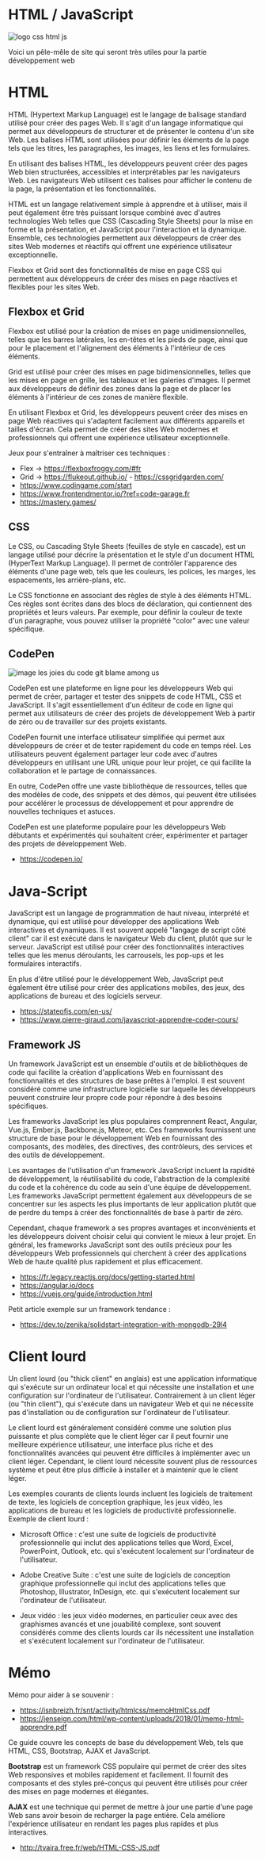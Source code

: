 # HTML / JavaScript

![logo  css html js](./../../assets/html.png)

Voici un pêle-mêle de site qui seront très utiles pour la partie développement web

# HTML

HTML (Hypertext Markup Language) est le langage de balisage standard utilisé pour créer des pages Web. Il s'agit d'un langage informatique qui permet aux développeurs de structurer et de présenter le contenu d'un site Web. Les balises HTML sont utilisées pour définir les éléments de la page tels que les titres, les paragraphes, les images, les liens et les formulaires.

En utilisant des balises HTML, les développeurs peuvent créer des pages Web bien structurées, accessibles et interprétables par les navigateurs Web. Les navigateurs Web utilisent ces balises pour afficher le contenu de la page, la présentation et les fonctionnalités.

HTML est un langage relativement simple à apprendre et à utiliser, mais il peut également être très puissant lorsque combiné avec d'autres technologies Web telles que CSS (Cascading Style Sheets) pour la mise en forme et la présentation, et JavaScript pour l'interaction et la dynamique. Ensemble, ces technologies permettent aux développeurs de créer des sites Web modernes et réactifs qui offrent une expérience utilisateur exceptionnelle.

Flexbox et Grid sont des fonctionnalités de mise en page CSS qui permettent aux développeurs de créer des mises en page réactives et flexibles pour les sites Web.

## Flexbox et Grid

Flexbox est utilisé pour la création de mises en page unidimensionnelles, telles que les barres latérales, les en-têtes et les pieds de page, ainsi que pour le placement et l'alignement des éléments à l'intérieur de ces éléments.

Grid est utilisé pour créer des mises en page bidimensionnelles, telles que les mises en page en grille, les tableaux et les galeries d'images. Il permet aux développeurs de définir des zones dans la page et de placer les éléments à l'intérieur de ces zones de manière flexible.

En utilisant Flexbox et Grid, les développeurs peuvent créer des mises en page Web réactives qui s'adaptent facilement aux différents appareils et tailles d'écran. Cela permet de créer des sites Web modernes et professionnels qui offrent une expérience utilisateur exceptionnelle.

Jeux pour s'entraîner à maîtriser ces techniques :

- Flex -> https://flexboxfroggy.com/#fr
- Grid -> https://flukeout.github.io/ - https://cssgridgarden.com/
- https://www.codingame.com/start
- https://www.frontendmentor.io/?ref=code-garage.fr
- https://mastery.games/

## CSS

Le CSS, ou Cascading Style Sheets (feuilles de style en cascade), est un langage utilisé pour décrire la présentation et le style d'un document HTML (HyperText Markup Language). Il permet de contrôler l'apparence des éléments d'une page web, tels que les couleurs, les polices, les marges, les espacements, les arrière-plans, etc.

Le CSS fonctionne en associant des règles de style à des éléments HTML. Ces règles sont écrites dans des blocs de déclaration, qui contiennent des propriétés et leurs valeurs. Par exemple, pour définir la couleur de texte d'un paragraphe, vous pouvez utiliser la propriété "color" avec une valeur spécifique.

## CodePen

![image les joies du code git blame among us](./../../assets/code_pen.png)

CodePen est une plateforme en ligne pour les développeurs Web qui permet de créer, partager et tester des snippets de code HTML, CSS et JavaScript. Il s'agit essentiellement d'un éditeur de code en ligne qui permet aux utilisateurs de créer des projets de développement Web à partir de zéro ou de travailler sur des projets existants.

CodePen fournit une interface utilisateur simplifiée qui permet aux développeurs de créer et de tester rapidement du code en temps réel. Les utilisateurs peuvent également partager leur code avec d'autres développeurs en utilisant une URL unique pour leur projet, ce qui facilite la collaboration et le partage de connaissances.

En outre, CodePen offre une vaste bibliothèque de ressources, telles que des modèles de code, des snippets et des démos, qui peuvent être utilisées pour accélérer le processus de développement et pour apprendre de nouvelles techniques et astuces.

CodePen est une plateforme populaire pour les développeurs Web débutants et expérimentés qui souhaitent créer, expérimenter et partager des projets de développement Web.

- https://codepen.io/

# Java-Script

JavaScript est un langage de programmation de haut niveau, interprété et dynamique, qui est utilisé pour développer des applications Web interactives et dynamiques. Il est souvent appelé "langage de script côté client" car il est exécuté dans le navigateur Web du client, plutôt que sur le serveur. JavaScript est utilisé pour créer des fonctionnalités interactives telles que les menus déroulants, les carrousels, les pop-ups et les formulaires interactifs.

En plus d'être utilisé pour le développement Web, JavaScript peut également être utilisé pour créer des applications mobiles, des jeux, des applications de bureau et des logiciels serveur.

- https://stateofjs.com/en-us/
- https://www.pierre-giraud.com/javascript-apprendre-coder-cours/

## Framework JS

Un framework JavaScript est un ensemble d'outils et de bibliothèques de code qui facilite la création d'applications Web en fournissant des fonctionnalités et des structures de base prêtes à l'emploi. Il est souvent considéré comme une infrastructure logicielle sur laquelle les développeurs peuvent construire leur propre code pour répondre à des besoins spécifiques.

Les frameworks JavaScript les plus populaires comprennent React, Angular, Vue.js, Ember.js, Backbone.js, Meteor, etc. Ces frameworks fournissent une structure de base pour le développement Web en fournissant des composants, des modèles, des directives, des contrôleurs, des services et des outils de développement.

Les avantages de l'utilisation d'un framework JavaScript incluent la rapidité de développement, la réutilisabilité du code, l'abstraction de la complexité du code et la cohérence du code au sein d'une équipe de développement. Les frameworks JavaScript permettent également aux développeurs de se concentrer sur les aspects les plus importants de leur application plutôt que de perdre du temps à créer des fonctionnalités de base à partir de zéro.

Cependant, chaque framework a ses propres avantages et inconvénients et les développeurs doivent choisir celui qui convient le mieux à leur projet. En général, les frameworks JavaScript sont des outils précieux pour les développeurs Web professionnels qui cherchent à créer des applications Web de haute qualité plus rapidement et plus efficacement.

- https://fr.legacy.reactjs.org/docs/getting-started.html
- https://angular.io/docs
- https://vuejs.org/guide/introduction.html

Petit article exemple sur un framework tendance :

- https://dev.to/zenika/solidstart-integration-with-mongodb-29l4

# Client lourd

Un client lourd (ou "thick client" en anglais) est une application informatique qui s'exécute sur un ordinateur local et qui nécessite une installation et une configuration sur l'ordinateur de l'utilisateur. Contrairement à un client léger (ou "thin client"), qui s'exécute dans un navigateur Web et qui ne nécessite pas d'installation ou de configuration sur l'ordinateur de l'utilisateur.

Le client lourd est généralement considéré comme une solution plus puissante et plus complète que le client léger car il peut fournir une meilleure expérience utilisateur, une interface plus riche et des fonctionnalités avancées qui peuvent être difficiles à implémenter avec un client léger. Cependant, le client lourd nécessite souvent plus de ressources système et peut être plus difficile à installer et à maintenir que le client léger.

Les exemples courants de clients lourds incluent les logiciels de traitement de texte, les logiciels de conception graphique, les jeux vidéo, les applications de bureau et les logiciels de productivité professionnelle.
Exemple de client lourd :

- Microsoft Office : c'est une suite de logiciels de productivité professionnelle qui inclut des applications telles que Word, Excel, PowerPoint, Outlook, etc. qui s'exécutent localement sur l'ordinateur de l'utilisateur.

- Adobe Creative Suite : c'est une suite de logiciels de conception graphique professionnelle qui inclut des applications telles que Photoshop, Illustrator, InDesign, etc. qui s'exécutent localement sur l'ordinateur de l'utilisateur.

- Jeux vidéo : les jeux vidéo modernes, en particulier ceux avec des graphismes avancés et une jouabilité complexe, sont souvent considérés comme des clients lourds car ils nécessitent une installation et s'exécutent localement sur l'ordinateur de l'utilisateur.

# Mémo

Mémo pour aider à se souvenir :

- https://isnbreizh.fr/snt/activity/htmlcss/memoHtmlCss.pdf
- https://jenseign.com/html/wp-content/uploads/2018/01/memo-html-apprendre.pdf

Ce guide couvre les concepts de base du développement Web, tels que HTML, CSS, Bootstrap, AJAX et JavaScript.

**Bootstrap** est un framework CSS populaire qui permet de créer des sites Web responsives et mobiles rapidement et facilement. Il fournit des composants et des styles pré-conçus qui peuvent être utilisés pour créer des mises en page modernes et élégantes.

**AJAX** est une technique qui permet de mettre à jour une partie d'une page Web sans avoir besoin de recharger la page entière. Cela améliore l'expérience utilisateur en rendant les pages plus rapides et plus interactives.

- http://tvaira.free.fr/web/HTML-CSS-JS.pdf
